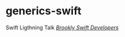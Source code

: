 generics-swift
==============

Swift Ligthning Talk
[*Brookly Swift Developers*](http://www.meetup.com/Brooklyn-Swift-Developers)

